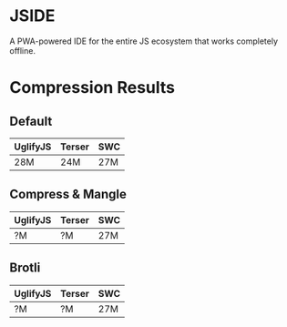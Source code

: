 # JSIDE

A PWA-powered IDE for the entire JS ecosystem that works completely offline.

# Compression Results

## Default
| UglifyJS | Terser | SWC |
|----------|--------|-----|
| 28M      | 24M    | 27M |

## Compress & Mangle
| UglifyJS | Terser | SWC  |
|----------|--------|------|
| ?M       | ?M     | 27M  |

## Brotli
| UglifyJS | Terser | SWC  |
|----------|--------|------|
| ?M       | ?M     | 27M  |